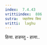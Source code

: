 ```yaml
---
index:  7.4.43
vrittiindex:  886
sutra:  जहातेश्च क्त्वि
vritti:  laghu 
---
```


हित्वा. हाङस्तु - हात्वा..

